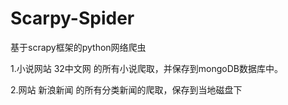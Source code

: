 # Scarpy-Spider
基于scrapy框架的python网络爬虫


 1.小说网站 32中文网 的所有小说爬取，并保存到mongoDB数据库中。

 2.网站 新浪新闻 的所有分类新闻的爬取，保存到当地磁盘下




